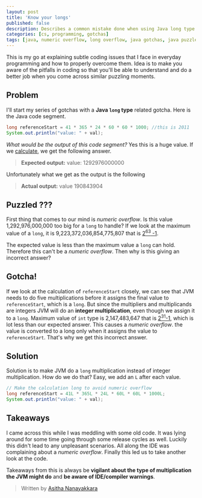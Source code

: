 ```yaml
---
layout: post
title: 'Know your longs'
published: false
description: Describes a common mistake done when using Java long type in calculations with other numeric data types.
categories: [cs, programming, gotchas]
tags: [java, numeric overflow, long overflow, java gotchas, java puzzles]
---
```


This is my go at explaining subtle coding issues that I face in everyday programming and how to properly overcome them. Idea is to make you aware of the pitfalls in coding so that you'll be able to understand and do a better job when you come across similar puzzling moments.

## Problem
I'll start my series of gotchas with a **Java `long` type** related gotcha. Here is the Java code segment.

```java
long referenceStart = 41 * 365 * 24 * 60 * 60 * 1000; //this is 2011
System.out.println("value: " + val);
```

*What would be the output of this code segment?* Yes this is a huge value. If we [calculate](http://bit.ly/14OdAga), we get the following answer.

> **Expected output:** value: 1292976000000

Unfortunately what we get as the output is the following

> **Actual output:** value 190843904

## Puzzled ???
First thing that comes to our mind is *numeric overflow*. Is this value 1,292,976,000,000 too big for a `long` to handle? If we look at the maximum value of a `long`, it is 9,223,372,036,854,775,807 that is [2<sup>63</sup> -1](http://docs.oracle.com/javase/tutorial/java/nutsandbolts/datatypes.html).

The expected value is less than the maximum value a `long` can hold. Therefore this can't be a *numeric overflow*. Then why is this giving an incorrect answer?

## Gotcha!
If we look at the calculation of `referenceStart` closely, we can see that JVM needs to do five multiplications before it assigns the final value to `referenceStart`, which is a `long`. But since the multipliers and multiplicands are integers JVM will do an **integer multiplication**, even though we assign it to a `long`. Maximum value of `int` type is 2,147,483,647 that is [2<sup>31</sup>-1](http://docs.oracle.com/javase/tutorial/java/nutsandbolts/datatypes.html), which is lot less than our expected answer. This causes a *numeric overflow*. the value is converted to a long only when it assigns the value to `referenceStart`. That's why we get this incorrect answer.

## Solution

Solution is to make JVM do a `long` multiplication instead of integer multiplication. How do we do that? Easy, we add an `L` after each value.

```java
// Make the calculation long to avoid numeric overflow
long referenceStart = 41L * 365L * 24L * 60L * 60L * 1000L;
System.out.println("value: " + val);
```

## Takeaways

I came across this while I was meddling with some old code. It was lying around for some time going through some release cycles as well. Luckily this didn't lead to any unpleasant scenarios. All along the IDE was complaining about a *numeric overflow*. Finally this led us to take another look at the code.

Takeaways from this is always be **vigilant about the type of multiplication the JVM might do** and **be aware of IDE/compiler warnings**.

> Written by [Asitha Nanayakkara](https://asitha.github.io/about)
